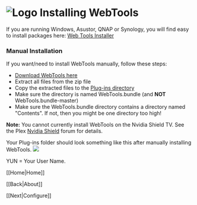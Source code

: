 # ![Logo](https://github.com/ukdtom/WebTools.bundle/blob/master/Wiki/WebTools/Logos/WebTools-48x48.png) Installing WebTools

If you are running Windows, Asustor, QNAP or Synology, you will find easy to install packages here:
[Web Tools Installer](https://github.com/ukdtom/WTInstaller/releases/latest)

### Manual Installation
If you want/need to install WebTools manually, follow these steps:

* [Download WebTools here](https://github.com/ukdtom/WebTools.bundle/releases/latest) 
* Extract all files from the zip file
* Copy the extracted files to the [Plug-ins directory](https://support.plex.tv/hc/en-us/articles/201106098)
* Make sure the directory is named WebTools.bundle (and **NOT** WebTools.bundle-master)
* Make sure the WebTools.bundle directory contains a directory named "Contents". If not, then you might be one directory too high!

**Note:** You cannot currently install WebTools on the Nvidia Shield TV. See the Plex [Nvidia Shield](https://forums.plex.tv/categories/nvidia-shield) forum for details.

Your Plug-ins folder should look something like this after manually installing WebTools.
![](https://github.com/ukdtom/WebTools.bundle/blob/master/Wiki/WebTools/Installation/IWT-image01.png)

YUN = Your User Name.

[[Home|Home]]

[[Back|About]]

[[Next|Configure]]